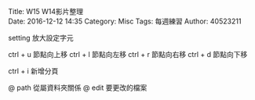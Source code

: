 Title: W15 W14影片整理  
Date: 2016-12-12 14:35
Category: Misc
Tags: 每週練習
Author: 40523211


<!-- PELICAN_END_SUMMARY -->

setting 放大設定字元

ctrl + u 節點向上移
ctrl + l 節點向左移
ctrl + r 節點向右移
ctrl + d 節點向下移

ctrl + i  新增分頁

 @ path 從屬資料夾關係
 @ edit 要更改的檔案